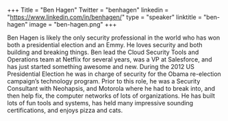 +++
Title = "Ben Hagen"
Twitter = "benhagen"
linkedin = "https://www.linkedin.com/in/benhagen/"
type = "speaker"
linktitle = "ben-hagen"
image = "ben-hagen.png"
+++

Ben Hagen is likely the only security professional in the world who has won both a presidential election and an Emmy. He loves security and both building and breaking things. Ben lead the Cloud Security Tools and Operations team at Netflix for several years, was a VP at Salesforce, and has just started something awesome and new. During the 2012 US Presidential Election he was in charge of security for the Obama re-election campaign’s technology program. Prior to this role, he was a Security Consultant with Neohapsis, and Motorola where he had to break into, and then help fix, the computer networks of lots of organizations. He has built lots of fun tools and systems, has held many impressive sounding certifications, and enjoys pizza and cats.
